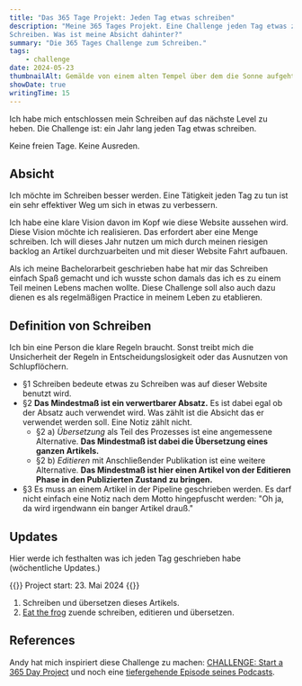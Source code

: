 ```yaml
---
title: "Das 365 Tage Projekt: Jeden Tag etwas schreiben"
description: "Meine 365 Tages Projekt. Eine Challenge jeden Tag etwas zu
Schreiben. Was ist meine Absicht dahinter?"
summary: "Die 365 Tages Challenge zum Schreiben."
tags:
    - challenge
date: 2024-05-23
thumbnailAlt: Gemälde von einem alten Tempel über dem die Sonne aufgeht mit einer Taschenuhr im Vordergrund
showDate: true
writingTime: 15
---
```


Ich habe mich entschlossen mein Schreiben auf das nächste Level zu heben.
Die Challenge ist: ein Jahr lang jeden Tag etwas schreiben.

Keine freien Tage.
Keine Ausreden.

## Absicht

Ich möchte im Schreiben besser werden.
Eine Tätigkeit jeden Tag zu tun ist ein sehr effektiver Weg um sich in etwas
zu verbessern.

Ich habe eine klare Vision davon im Kopf wie diese Website aussehen wird.
Diese Vision möchte ich realisieren.
Das erfordert aber eine Menge schreiben.
Ich will dieses Jahr nutzen um mich durch meinen riesigen backlog an Artikel
durchzuarbeiten und mit dieser Website Fahrt aufbauen.

Als ich meine Bachelorarbeit geschrieben habe hat mir das Schreiben einfach
Spaß gemacht und ich wusste schon damals das ich es zu einem Teil meinen
Lebens machen wollte.
Diese Challenge soll also auch dazu dienen es als regelmäßigen Practice in
meinem Leben zu etablieren.

## Definition von Schreiben

Ich bin eine Person die klare Regeln braucht.
Sonst treibt mich die Unsicherheit der Regeln in Entscheidungslosigkeit oder
das Ausnutzen von Schlupflöchern.

- §1 Schreiben bedeute etwas zu Schreiben was auf dieser Website benutzt
wird.
- §2 **Das Mindestmaß ist ein verwertbarer Absatz.**
Es ist dabei egal ob der Absatz auch verwendet wird.
Was zählt ist die Absicht das er verwendet werden soll.
Eine Notiz zählt nicht.
    + §2 a) _Übersetzung_ als Teil des Prozesses ist eine angemessene
    Alternative.
    **Das Mindestmaß ist dabei die Übersetzung eines ganzen Artikels.**
    + §2 b) _Editieren_ mit Anschließender Publikation ist eine weitere
    Alternative.
    **Das Mindestmaß ist hier einen Artikel von der Editieren Phase in den
    Publizierten Zustand zu bringen.**
- §3 Es muss an einem Artikel in der Pipeline geschrieben werden.
Es darf nicht einfach eine Notiz nach dem Motto hingepfuscht werden: "Oh ja,
da wird irgendwann ein banger Artikel drauß."

## Updates

Hier werde ich festhalten was ich jeden Tag geschrieben habe (wöchentliche
Updates.)

{{<badge>}}
Project start: 23. Mai 2024
{{</badge>}}

1. Schreiben und übersetzen dieses Artikels.
24. [Eat the frog](essay/eat-that-frog) zuende schreiben, editieren und übersetzen.

## References

Andy hat mich inspiriert diese Challenge zu machen:
[CHALLENGE: Start a 365 Day Project](https://killyourinnerloser.com/challenge-start-a-365-day-project/)
und noch eine [tiefergehende Episode seines Podcasts](https://www.listennotes.com/podcasts/kill-your-inner/365-day-projects-are-amazing-ZgEoY2xBrJk/).
